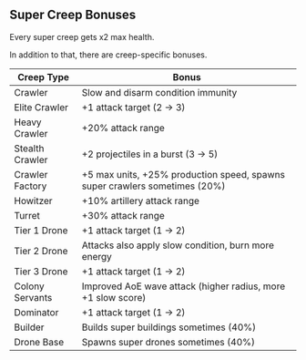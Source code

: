 ## Super Creep Bonuses

Every super creep gets x2 max health.

In addition to that, there are creep-specific bonuses.

| Creep Type | Bonus |
|---|---|
| Crawler | Slow and disarm condition immunity |
| Elite Crawler | +1 attack target (2 -> 3) |
| Heavy Crawler | +20% attack range |
| Stealth Crawler | +2 projectiles in a burst (3 -> 5) |
| Crawler Factory | +5 max units, +25% production speed, spawns super crawlers sometimes (20%) |
| Howitzer | +10% artillery attack range |
| Turret | +30% attack range |
| Tier 1 Drone | +1 attack target (1 -> 2) |
| Tier 2 Drone | Attacks also apply slow condition, burn more energy |
| Tier 3 Drone | +1 attack target (1 -> 2) |
| Colony Servants | Improved AoE wave attack (higher radius, more +1 slow score) |
| Dominator | +1 attack target (1 -> 2) |
| Builder | Builds super buildings sometimes (40%) |
| Drone Base | Spawns super drones sometimes (40%) |
